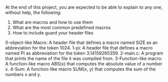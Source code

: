 At the end of this project, you are expected to be able to explain to any one, without help, the following:
1.  What are macros and how to use them
2.  What are the most common predefined macros
3.  How to include guard your header files

0-object-like Macro: A header file that defines a macro named SIZE as an abbreviation for the token 1024.
1-pi: A header file that defines a macro named PI as abbreviation for the token 3.14159265359.
2-main.c: A program that prints the name of the file it was compiled from.
3-Function-like macro: A function-like macro ABS(x) that computes the absolute value of a number x.
4-Sum: A function-like macro SUM(x, y) that computes the sum of the numbers x and y.

